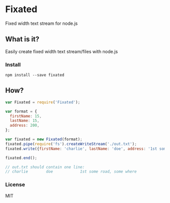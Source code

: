 # Fixated
Fixed width text stream for node.js

## What is it?
Easily create fixed width text stream/files with node.js

### Install
`npm install --save fixated`

## How?

```javascript
var Fixated = require('Fixated');

var format = {
  firstName: 15,
  lastName: 15,
  address: 200,
};

var fixated = new Fixated(format);
fixated.pipe(require('fs').createWriteStream('./out.txt');
fixated.write({firstName: 'charlie', lastName: 'doe', address: '1st some road, some where'});

fixated.end();

// out.txt should contain one line:
// charlie        doe            1st some road, some where
```

### License
MIT
